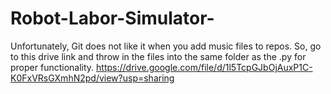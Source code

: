 # Robot-Labor-Simulator-

Unfortunately, Git does not like it when you add music files to repos. So, go to this drive link and throw in the files into the same folder as the .py 
for proper functionality. https://drive.google.com/file/d/1l5TcpGJbOjAuxP1C-K0FxVRsGXmhN2pd/view?usp=sharing 
